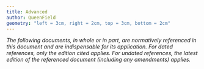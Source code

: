 ```yaml
---
title: Advanced
author: QueenField
geometry: "left = 3cm, right = 2cm, top = 3cm, bottom = 2cm"
---
```


*The following documents, in whole or in part, are normatively referenced in this document and are indispensable for its application. For dated references, only the edition cited applies. For undated references, the latest edition of the referenced document (including any amendments) applies.*
